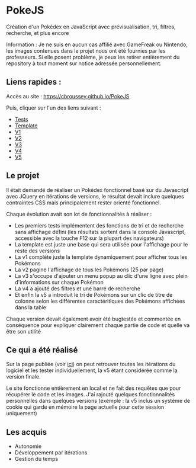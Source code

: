 # PokeJS
Création d'un Pokédex en JavaScript avec prévisualisation, tri, filtres, recherche, et plus encore

Information : Je ne suis en aucun cas affilié avec GameFreak ou Nintendo, les images contenues dans le projet nous ont été fournies par les professeurs. Si elle posent problème, je peux les retirer entièrement du repository à tout moment sur notice adressée personnellement.

## Liens rapides :
Accès au site : https://cbroussey.github.io/PokeJS

Puis, cliquer sur l'un des liens suivant :
- [Tests](test/test.html)
- [Template](template/template.html)
- [V1](v1/pokemons_v1.html)
- [V2](v2/pokemons_v2.html)
- [V3](v3/pokemons_v3.html)
- [V4](v4/pokemons_v4.html)
- [V5](v5/pokemons_v5.html)

## Le projet
Il était demandé de réaliser un Pokédex fonctionnel basé sur du Javascript avec JQuery en itérations de versions, le résultat devait inclure quelques contraintes CSS mais principalement rester orienté fonctionnel.

Chaque évolution avait son lot de fonctionnalités à réaliser :
- Les premiers tests implémentent des fonctions de tri et de recherche sans affichage défini (les résultats sortent dans la console Javascript, accessible avec la touche F12 sur la plupart des navigateurs)
- La template est juste une base qui sera utilisée pour l'affichage pour le reste des versions
- La v1 complète juste la template dynamiquement pour afficher tous les Pokémons
- La v2 pagine l'affichage de tous les Pokémons (25 par page)
- La v3 s'occupe d'ajouter un menu popup au clic d'une ligne avec plein d'informations sur chaque Pokémon
- La v4 a ajouté des filtres et une barre de recherche
- Et enfin la v5 a introduit le tri de Pokémons sur un clic de titre de colonne selon les différentes caractéritiques des Pokémons affichées dans la table

Chaque version devait également avoir été bugtestée et commentée en conséquence pour expliquer clairement chaque partie de code et quelle va être son utilité

## Ce qui a été réalisé
Sur la page publiée (voir [ici](https://cbroussey.github.io)) on peut retrouver toutes les itérations du logiciel et les tester individuellement, la v5 étant considérée comme la version finale.

Le site fonctionne entièrement en local et ne fait des requêtes que pour récupérer le code et les images. J'ai rajouté quelques fonctionnalités personnelles dans quelques versions (exemple : la v5 inclus un système de cookie qui garde en mémoire la page actuelle pour cette session uniquement)

## Les acquis
- Autonomie
- Développement par itérations
- Gestion du temps
